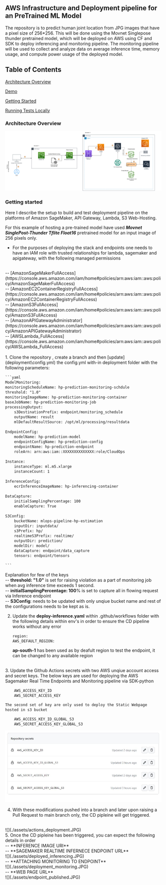 ## AWS Infrastructure and Deployment pipeline for an PreTrained ML Model


The repository is to predict human joint location from JPG images that have a pixel size of 256*256. This will be done using the Movnet Singlepose thunder pretrained model, which will be deployed on AWS using CF and SDK to deploy inferencing and monitoring pipeline. The monitoring pipeline will be used to collect and analyze data on average inference time, memory usage, and compute power usage of the deployed model.


## Table of Contents

 [Architecture Overview](#architecture-overview)

 [Demo](#demo)

 [Getting Started](#getting-started)

 [Running Tests Locally](#running-tests-locally)

### Architecture Overview
![](./assets/workflow.png)


### Getting started

Here I describe the setup to build and test deployment pipeline on the platforms of Amazon SageMaker, API Gateway, Lambda, S3 Web-Hosting.

For this example of hosting a pre-trained model have used ***Movnet SinglePost-Thunder Tflite Float16*** pretrained model for an input image of 256 pixels only.

*  For the purposes of deploying the stack and endpoints one needs to have an IAM role with trusted relationships for lambda, sagemaker and apigateway, with the following managed permissions
<br>
-- [AmazonSageMakerFullAccess](https://console.aws.amazon.com/iam/home#policies/arn:aws:iam::aws:policy/AmazonSageMakerFullAccess) <br>
-- [AmazonEC2ContainerRegistryFullAccess](https://console.aws.amazon.com/iam/home#policies/arn:aws:iam::aws:policy/AmazonEC2ContainerRegistryFullAccess) <br>
-- [AmazonS3FullAccess](https://console.aws.amazon.com/iam/home#policies/arn:aws:iam::aws:policy/AmazonS3FullAccess) <br>
-- [AmazonAPIGatewayAdministrator](https://console.aws.amazon.com/iam/home#policies/arn:aws:iam::aws:policy/AmazonAPIGatewayAdministrator) <br>
-- [AWSLambda_FullAccess](https://console.aws.amazon.com/iam/home#policies/arn:aws:iam::aws:policy/AWSLambda_FullAccess) <br>
<br>
1. Clone the repository , create a branch and then [update](deployment\config.yml) the config.yml with-in deployment folder with the following parameters:

    ```yaml
    ModelMonitoring:
    monitoringScheduleName: hp-prediction-monitoring-schdule
    threshold: "1.0" 
    monitoringImageName: hp-prediction-monitoring-container
    baseJobName: hp-prediction-monitoring-job
    processingOutput:
        s3DestinationPrefix: endpoint/monitoring_schedule
        outputName: result
        mlDefaultResultSource: /opt/ml/processing/resultdata

    EndpointConfig:
        modelName: hp-prediction-model
        endpointConfigName: hp-prediction-config
        endpointName: hp-prediction-endpoint
        roleArn: arn:aws:iam::XXXXXXXXXXXXXX:role/CloudOps

    Instance:
        instanceType: ml.m5.xlarge
        instanceCount: 1

    InferenceConfig:
        ecrInferenceImageName: hp-inferencing-container

    DataCapture:
        initialSamplingPercentage: 100
        enableCapture: True

    S3Config:
        bucketName: mlops-pipeline-hp-estimation
        inputDir: inputdata/
        s3Prefix: hp/
        realtimeS3Prefix: realtime/
        outputDir: prediction/
        modelDir: model/
        dataCapture: endpoint/data_capture
        tensors: endpoint/tensors

    ``` 
Explanation for few of the keys
<br>
-- **threshold: "1.0"** is set for raising violation as a part of monitoring job when avg inference time exceeds  1 second.
<br>
-- **initialSamplingPercentage: 100**% is set to capture all in flowing request via Inference endpoint
<br>
-- **S3Config**: needs to be updated with only unqiue bucket name and rest of the configurations needs to be kept as is.

2. Update the **deploy-inference.yaml** within .github/workflows folder with the following details within env's in order to ensure the CD pipeline works without any error
    ```shell script
    region: 
    AWS_DEFAULT_REGION:
    ``` 
    **ap-south-1** has been used as by deafult region to test the endpoint, it can be changed to any available region
<br>
3. Update the Github Actions secrets with two AWS unqiue account access and secret keys. 
   The below keys are used for deploying the AWS Sagemaker Real Time Endpoints and Monitoring pipeline via SDK-python
    
```shell script
    AWS_ACCESS_KEY_ID
    AWS_SECRET_ACCESS_KEY 
```


    The second set of key are only used to deploy the Static Webpage hosted in s3 bucket
```shell script
    AWS_ACCESS_KEY_ID_GLOBAL_S3
    AWS_SECRET_ACCESS_KEY_GLOBAL_S3
```
![](./assets/secrets.JPG)

 4. With these modifications pushed into a branch and later upon raising a Pull Request to main branch only, the CD pipleine will get triggered.
<br>
![](./assets/actions_deployment.JPG)
<br>
5. Once the CD pipleine has been triggered, you can expect the following details in order
<br>
-- **INFERENCE IMAGE URI**
<br>
-- **SAGEMAKER REALTIME INFERNECE ENDPOINT URL**
<br>
![](./assets/deployed_inferencing.JPG)
<br>
-- **ATTACHING MONITORING TO ENDPOINT**
<br>
![](./assets/deployment_monitoring.JPG)
<br>
-- **WEB PAGE URL**
<br>
![](./assets/endpoint_published.JPG)

